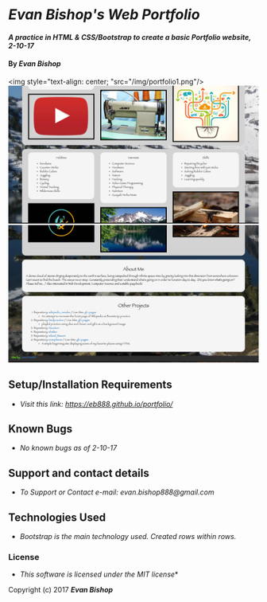 # _Evan Bishop's Web Portfolio_

#### _A practice in HTML & CSS/Bootstrap to create a basic Portfolio website, 2-10-17_

#### By _Evan Bishop_

<!-- ## Description

_{This is a detailed description of your application. Its purpose and usage.  Give as much detail as needed to explain what the application does, and any other information you want users or other developers to have. }_ -->

<img style="text-align: center; "src="/img/portfolio1.png"/>
<img src="/img/portfolio2.png"/>
<img src="/img/portfolio3.png"/>

## Setup/Installation Requirements

* _Visit this link: https://eb888.github.io/portfolio/_

## Known Bugs

* _No known bugs as of 2-10-17_

## Support and contact details

* _To Support or Contact e-mail: evan.bishop888@gmail.com_

## Technologies Used

* _Bootstrap is the main technology used. Created rows within rows._

### License

* _This software is licensed under the MIT license_*

Copyright (c) 2017 **_Evan Bishop_**
